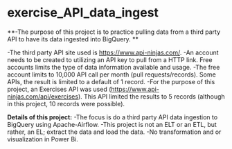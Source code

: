 # exercise_API_data_ingest

**-The purpose of this project is to practice pulling data from a third party API to have its data ingested into BigQuery. **

-The third party API site used is https://www.api-ninjas.com/.
-An account needs to be created to utilizing an API key to pull from a HTTP link.  Free accounts limits the type of data information available and usage.
-The free account limits to 10,000 API call per month (pull requests/records). Some APIs, the result is limited to a default of 1 record.
-For the purpose of this project, an Exercises API was used (https://www.api-ninjas.com/api/exercises).  This API limited the results to 5 records (although in this project, 10 records were possible).

**Details of this project:**
-The focus is do a third party API data ingestion to BigQuery using Apache-Airflow.
-This project is not an ELT or an ETL, but rather, an EL; extract the data and load the data.
-No transformation and or visualization in Power Bi.
